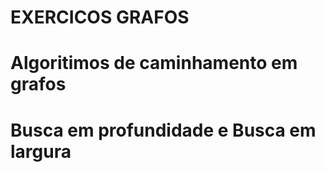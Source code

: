# **EXERCICOS GRAFOS**
# Algoritimos de caminhamento em grafos
# Busca em profundidade e Busca em largura
